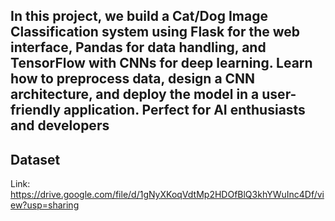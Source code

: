## In this project, we build a Cat/Dog Image Classification system using Flask for the web interface, Pandas for data handling, and TensorFlow with CNNs for deep learning. Learn how to preprocess data, design a CNN architecture, and deploy the model in a user-friendly application. Perfect for AI enthusiasts and developers

## Dataset
Link: https://drive.google.com/file/d/1gNyXKoqVdtMp2HDOfBlQ3khYWuInc4Df/view?usp=sharing
